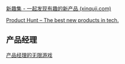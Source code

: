 
[新趣集 - 一起发现有趣的新产品 (xinquji.com)](https://xinquji.com/)

[Product Hunt – The best new products in tech.](https://www.producthunt.com/)


## 产品经理

[产品经理的无限游戏 ](https://jiewang.gitbook.io/chan-pin-jing-li-de-wu-xian-you-xi/)

